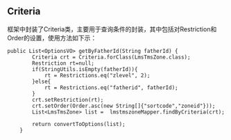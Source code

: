 ## Criteria

框架中封装了Criteria类，主要用于查询条件的封装，其中包括对Restriction和Order的设置，使用方法如下示：

```
public List<OptionsVO> getByFatherId(String fatherId) {
		Criteria crt = Criteria.forClass(LmsTmsZone.class);
		Restriction rt=null;
		if(StringUtils.isEmpty(fatherId)){
			rt = Restrictions.eq("zlevel", 2);
		}else{
			rt = Restrictions.eq("fatherid", fatherId);
		}
		crt.setRestriction(rt);
		crt.setOrder(Order.asc(new String[]{"sortcode","zoneid"}));
		List<LmsTmsZone> list =  lmstmszoneMapper.findByCriteria(crt);
		
		return convertToOptions(list);
	}
```



